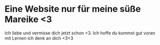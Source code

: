 # Eine Website nur für meine süße Mareike <3
Ich liebe und vermisse dich jetzt schon <3.
Ich hoffe du kommst gut voran mit Lernen ich denk an dich <3<3
